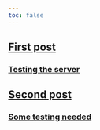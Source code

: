 ```yaml
---
toc: false
---
```




<div class="home grid grid-cols-2" style="view-transition-name: hero;">
  <div class="card">
    <a rel="next" href="./made/24/4/3">
      <h2>First post</h2>
      <h3>Testing the server</h3>
    </a>
  </div>
  <div class="card">
    <a rel="next" href="./made/24/4/4">
      <h2>Second post</h2>
      <h3>Some testing needed</h3>
    </a>
  </div>
</div>